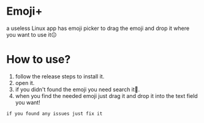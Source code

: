 # Emoji+
a useless Linux app has emoji picker to drag the emoji and drop it where you want to use it😐

# How to use?
1. follow the release steps to install it.
2. open it.
3. if you didn't found the emoji you need search it🔎.
4. when you find the needed emoji just drag it and drop it into the text field you want!

````txt
if you found any issues just fix it
````
